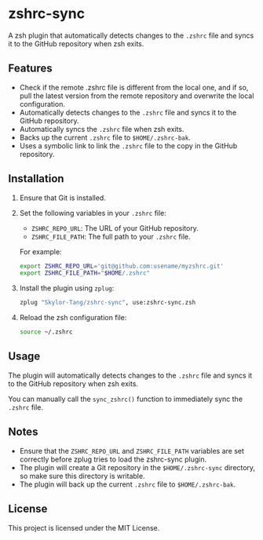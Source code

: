 # zshrc-sync

A zsh plugin that automatically detects changes to the `.zshrc` file and syncs it to the GitHub repository when zsh exits.

## Features

- Check if the remote .zshrc file is different from the local one, and if so, pull the latest version from the remote repository and overwrite the local configuration.
- Automatically detects changes to the `.zshrc` file and syncs it to the GitHub repository.
- Automatically syncs the `.zshrc` file when zsh exits.
- Backs up the current `.zshrc` file to `$HOME/.zshrc-bak`.
- Uses a symbolic link to link the `.zshrc` file to the copy in the GitHub repository.

## Installation

1. Ensure that Git is installed.
2. Set the following variables in your `.zshrc` file:
   - `ZSHRC_REPO_URL`: The URL of your GitHub repository.
   - `ZSHRC_FILE_PATH`: The full path to your `.zshrc` file.

    For example:
    ```zsh
    export ZSHRC_REPO_URL='git@github.com:usename/myzshrc.git'
    export ZSHRC_FILE_PATH="$HOME/.zshrc"
    ```

3. Install the plugin using `zplug`:

   ```zsh
   zplug "Skylor-Tang/zshrc-sync", use:zshrc-sync.zsh
   ```

4. Reload the zsh configuration file:

   ```zsh
   source ~/.zshrc
   ```

## Usage

The plugin will automatically detects changes to the `.zshrc` file and syncs it to the GitHub repository when zsh exits.

You can manually call the `sync_zshrc()` function to immediately sync the `.zshrc` file.

## Notes

- Ensure that the `ZSHRC_REPO_URL` and `ZSHRC_FILE_PATH` variables are set correctly before zplug tries to load the zshrc-sync plugin.
- The plugin will create a Git repository in the `$HOME/.zshrc-sync` directory, so make sure this directory is writable.
- The plugin will back up the current `.zshrc` file to `$HOME/.zshrc-bak`.

## License

This project is licensed under the MIT License.
